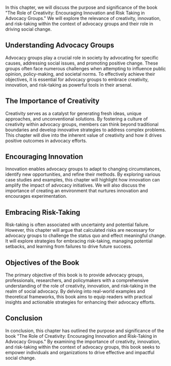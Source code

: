 
In this chapter, we will discuss the purpose and significance of the book "The Role of Creativity: Encouraging Innovation and Risk Taking in Advocacy Groups." We will explore the relevance of creativity, innovation, and risk-taking within the context of advocacy groups and their role in driving social change.

Understanding Advocacy Groups
-----------------------------

Advocacy groups play a crucial role in society by advocating for specific causes, addressing social issues, and promoting positive change. These groups often face numerous challenges when attempting to influence public opinion, policy-making, and societal norms. To effectively achieve their objectives, it is essential for advocacy groups to embrace creativity, innovation, and risk-taking as powerful tools in their arsenal.

The Importance of Creativity
----------------------------

Creativity serves as a catalyst for generating fresh ideas, unique approaches, and unconventional solutions. By fostering a culture of creativity within advocacy groups, members can think beyond traditional boundaries and develop innovative strategies to address complex problems. This chapter will dive into the inherent value of creativity and how it drives positive outcomes in advocacy efforts.

Encouraging Innovation
----------------------

Innovation enables advocacy groups to adapt to changing circumstances, identify new opportunities, and refine their methods. By exploring various case studies and examples, this chapter will highlight how innovation can amplify the impact of advocacy initiatives. We will also discuss the importance of creating an environment that nurtures innovation and encourages experimentation.

Embracing Risk-Taking
---------------------

Risk-taking is often associated with uncertainty and potential failure. However, this chapter will argue that calculated risks are necessary for advocacy groups to challenge the status quo and effect meaningful change. It will explore strategies for embracing risk-taking, managing potential setbacks, and learning from failures to drive future success.

Objectives of the Book
----------------------

The primary objective of this book is to provide advocacy groups, professionals, researchers, and policymakers with a comprehensive understanding of the role of creativity, innovation, and risk-taking in the realm of social advocacy. By delving into real-world examples and theoretical frameworks, this book aims to equip readers with practical insights and actionable strategies for enhancing their advocacy efforts.

Conclusion
----------

In conclusion, this chapter has outlined the purpose and significance of the book "The Role of Creativity: Encouraging Innovation and Risk-Taking in Advocacy Groups." By examining the importance of creativity, innovation, and risk-taking within the context of advocacy groups, this book seeks to empower individuals and organizations to drive effective and impactful social change.
